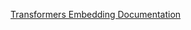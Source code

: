 [Transformers Embedding Documentation](https://docs.spring.io/spring-ai/reference/api/embeddings/onnx.html)
